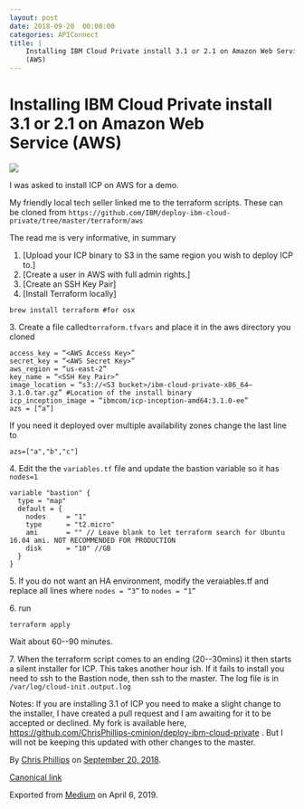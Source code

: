 ```yaml
---
layout: post
date: 2018-09-20  00:00:00
categories: APIConnect
title: |
    Installing IBM Cloud Private install 3.1 or 2.1 on Amazon Web Service
    (AWS)
---
```

# Installing IBM Cloud Private install 3.1 or 2.1 on Amazon Web Service (AWS)

![](https://cdn-images-1.medium.com/max/600/0*KL_6rSvcBPvTDmXv.gif)

I was asked to install ICP on AWS for a demo.

My friendly local tech seller linked me to the terraform scripts. These
can be cloned from
`https://github.com/IBM/deploy-ibm-cloud-private/tree/master/terraform/aws`

The read me is very informative, in summary

1.  [Upload your ICP binary to S3 in the same region you wish to deploy
    ICP to.]
2.  [Create a user in AWS with full admin rights.]
3.  [Create an SSH Key Pair]
4.  [Install Terraform locally]

```
brew install terraform #for osx
```

3\. Create a file called`terraform.tfvars`
and place it in the aws directory you cloned

```
access_key = “<AWS Access Key>”
secret_key = “<AWS Secret Key>”
aws_region = “us-east-2”
key_name = “<SSH Key Pair>”
image_location = “s3://<S3 bucket>/ibm-cloud-private-x86_64–3.1.0.tar.gz” #Location of the install binary
icp_inception_image = “ibmcom/icp-inception-amd64:3.1.0-ee”
azs = [“a”]
```

If you need it deployed over multiple availability zones change the last
line to

```
azs=["a","b","c"]
```

4\. Edit the the `variables.tf` file and
update the bastion variable so it has `nodes=1`

```
variable "bastion" {
  type = "map"
  default = {
    nodes     = "1"
    type      = "t2.micro"
    ami       = "" // Leave blank to let terraform search for Ubuntu 16.04 ami. NOT RECOMMENDED FOR PRODUCTION
    disk      = "10" //GB
  }
}
```

5\. If you do not want an HA environment, modify the veraiables.tf and
replace all lines where `nodes = “3”` to
`nodes = “1”`

6\. run

```
terraform apply
```

Wait about 60--90 minutes.

7\. When the terraform script comes to an ending (20--30mins) it then
starts a silent installer for ICP. This takes another hour ish. If it
fails to install you need to ssh to the Bastion node, then ssh to the
master. The log file is in
`/var/log/cloud-init.output.log`

Notes: If you are installing 3.1 of ICP you need to make a slight change
to the installer, I have created a pull request and I am awaiting for it
to be accepted or declined. My fork is available here,
<https://github.com/ChrisPhillips-cminion/deploy-ibm-cloud-private> .
But I will not be keeping this updated with other changes to the master.





By [Chris Phillips](https://medium.com/@cminion) on
[September 20, 2018](https://medium.com/p/ef183475daef).

[Canonical
link](https://medium.com/@cminion/installing-ibm-cloud-private-install-3-1-or-2-1-on-amazon-web-service-aws-ef183475daef)

Exported from [Medium](https://medium.com) on April 6, 2019.
